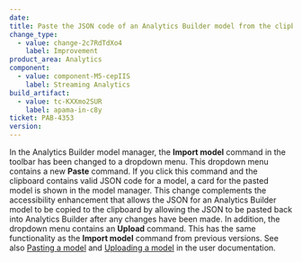 ```yaml
---
date: 
title: Paste the JSON code of an Analytics Builder model from the clipboard
change_type:
  - value: change-2c7RdTdXo4
    label: Improvement
product_area: Analytics
component:
  - value: component-M5-cepIIS
    label: Streaming Analytics
build_artifact:
  - value: tc-KXXmo2SUR
    label: apama-in-c8y
ticket: PAB-4353
version:
---
```

In the Analytics Builder model manager, the **Import model** command in the toolbar has been changed to a dropdown menu. This dropdown menu contains a new **Paste** command. If you click this command and the clipboard contains valid JSON code for a model, a card for the pasted model is shown in the model manager. This change complements the accessibility enhancement that allows the JSON for an Analytics Builder model to be copied to the clipboard by allowing the JSON to be pasted back into Analytics Builder after any changes have been made.
In addition, the dropdown menu contains an **Upload** command. This has the same functionality as the **Import model** command from previous versions.
See also [Pasting a model](https://cumulocity.com/docs/streaming-analytics/analytics-builder/#pasting-a-model) and [Uploading a model](https://cumulocity.com/docs/streaming-analytics/analytics-builder/#uploading-a-model) in the user documentation.

